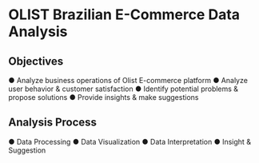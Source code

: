 # OLIST Brazilian E-Commerce Data Analysis

## Objectives
● Analyze business operations of Olist E-commerce platform
● Analyze user behavior & customer satisfaction 
● Identify potential problems & propose solutions
● Provide insights & make suggestions

## Analysis Process
● Data Processing
● Data Visualization
● Data Interpretation
● Insight & Suggestion


